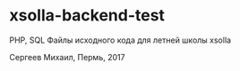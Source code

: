 # xsolla-backend-test
PHP, SQL
Файлы исходного кода для летней школы xsolla

Сергеев Михаил, Пермь, 2017
